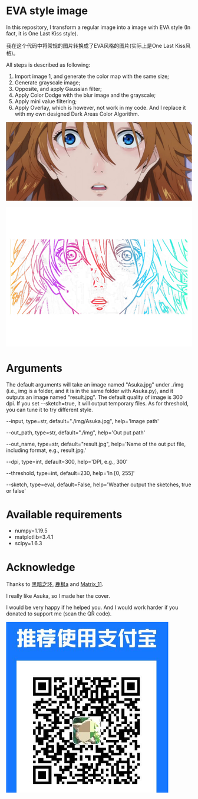 # EVA style image

In this repository, I transform a regular image into a image with EVA style (In fact, it is One Last Kiss style). 

我在这个代码中将常规的图片转换成了EVA风格的图片(实际上是One Last Kiss风格)。

All steps is described as following:
1. Import image 1, and generate the color map with the same size;
2. Generate grayscale image;
3. Opposite, and apply Gaussian filter;
4. Apply Color Dodge with the blur image and the grayscale;
5. Apply mini value filtering;
6. Apply Overlay, which is however, not work in my code. And I replace it with my own designed Dark Areas Color Algorithm. 

![Original image](https://github.com/LeonardLi98/EVA_style/raw/main/img/Asuka.jpg)

![Result](https://github.com/LeonardLi98/EVA_style/raw/main/img/result.jpg)

# Arguments

The default arguments will take an image named "Asuka.jpg" under ./img (i.e., img is a folder, and it is in the same folder with Asuka.py), and it outputs an image named "result.jpg". The default quality of image is 300 dpi. If you set --sketch=true, it will output temporary files. As for threshold, you can tune it to try different style.

--input, type=str, default="./img/Asuka.jpg", help='Image path'

--out_path, type=str, default="./img", help='Out put path'

--out_name, type=str, default="result.jpg", help='Name of the out put file, including format, e.g., result.jpg.'

--dpi, type=int, default=300, help='DPI, e.g., 300'

--threshold, type=int, default=230, help='In [0, 255]'

--sketch, type=eval, default=False, help='Weather output the sketches, true or false'

# Available requirements

- numpy=1.19.5
- matplotlib=3.4.1
- scipy=1.6.3

# Acknowledge

Thanks to [黑暗之环](https://www.bilibili.com/video/BV1Uf4y1n7zK), [鹿枫a](https://space.bilibili.com/29121574) and [
Matrix_11](https://blog.csdn.net/matrix_space/category_9263542_3.html).

I really like Asuka, so I made her the cover.

I would be very happy if he helped you. And I would work harder if you donated to support me (scan the QR code).

![Result](https://github.com/LeonardLi98/EVA_style/raw/main/img/support.jpg)
